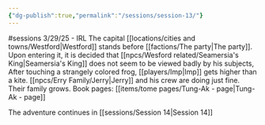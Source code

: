 ```yaml
---
{"dg-publish":true,"permalink":"/sessions/session-13/"}
---
```


#sessions
3/29/25 - IRL
The capital [[locations/cities and towns/Westford\|Westford]] stands before [[factions/The party\|The party]]. Upon entering it, it is decided that [[npcs/Wesford related/Seamersia's King\|Seamersia's King]] does not seem to be viewed badly by his subjects, After touching a strangely colored frog, [[players/Imp\|Imp]] gets higher than a kite. [[npcs/Erry Family/Jerry\|Jerry]] and his crew are doing just fine. Their family grows.
Book pages: [[items/tome pages/Tung-Ak - page\|Tung-Ak - page]]

The adventure continues in [[sessions/Session 14\|Session 14]]